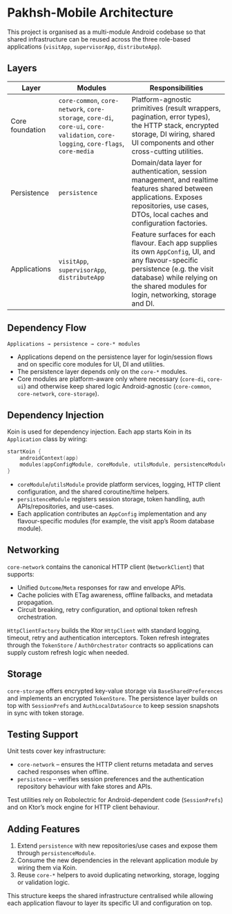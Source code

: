 # Pakhsh-Mobile Architecture

This project is organised as a multi-module Android codebase so that shared infrastructure can be
reused across the three role-based applications (`visitApp`, `supervisorApp`, `distributeApp`).

## Layers

| Layer | Modules | Responsibilities |
|-------|---------|------------------|
| Core foundation | `core-common`, `core-network`, `core-storage`, `core-di`, `core-ui`, `core-validation`, `core-logging`, `core-flags`, `core-media` | Platform-agnostic primitives (result wrappers, pagination, error types), the HTTP stack, encrypted storage, DI wiring, shared UI components and other cross-cutting utilities. |
| Persistence | `persistence` | Domain/data layer for authentication, session management, and realtime features shared between applications. Exposes repositories, use cases, DTOs, local caches and configuration factories. |
| Applications | `visitApp`, `supervisorApp`, `distributeApp` | Feature surfaces for each flavour. Each app supplies its own `AppConfig`, UI, and any flavour-specific persistence (e.g. the visit database) while relying on the shared modules for login, networking, storage and DI. |

## Dependency Flow

```
Applications → persistence → core-* modules
```

* Applications depend on the persistence layer for login/session flows and on specific core modules
  for UI, DI and utilities.
* The persistence layer depends only on the `core-*` modules.
* Core modules are platform-aware only where necessary (`core-di`, `core-ui`) and otherwise keep
  shared logic Android-agnostic (`core-common`, `core-network`, `core-storage`).

## Dependency Injection

Koin is used for dependency injection. Each app starts Koin in its `Application` class by wiring:

```kotlin
startKoin {
    androidContext(app)
    modules(appConfigModule, coreModule, utilsModule, persistenceModule, appSpecificModules)
}
```

* `coreModule`/`utilsModule` provide platform services, logging, HTTP client configuration, and the
  shared coroutine/time helpers.
* `persistenceModule` registers session storage, token handling, auth APIs/repositories, and
  use-cases.
* Each application contributes an `AppConfig` implementation and any flavour-specific modules
  (for example, the visit app’s Room database module).

## Networking

`core-network` contains the canonical HTTP client (`NetworkClient`) that supports:

* Unified `Outcome`/`Meta` responses for raw and envelope APIs.
* Cache policies with ETag awareness, offline fallbacks, and metadata propagation.
* Circuit breaking, retry configuration, and optional token refresh orchestration.

`HttpClientFactory` builds the Ktor `HttpClient` with standard logging, timeout, retry and
authentication interceptors. Token refresh integrates through the `TokenStore` / `AuthOrchestrator`
contracts so applications can supply custom refresh logic when needed.

## Storage

`core-storage` offers encrypted key-value storage via `BaseSharedPreferences` and implements an
encrypted `TokenStore`. The persistence layer builds on top with `SessionPrefs` and
`AuthLocalDataSource` to keep session snapshots in sync with token storage.

## Testing Support

Unit tests cover key infrastructure:

* `core-network` – ensures the HTTP client returns metadata and serves cached responses when offline.
* `persistence` – verifies session preferences and the authentication repository behaviour with fake
  stores and APIs.

Test utilities rely on Robolectric for Android-dependent code (`SessionPrefs`) and on Ktor’s mock
engine for HTTP client behaviour.

## Adding Features

1. Extend `persistence` with new repositories/use cases and expose them through `persistenceModule`.
2. Consume the new dependencies in the relevant application module by wiring them via Koin.
3. Reuse `core-*` helpers to avoid duplicating networking, storage, logging or validation logic.

This structure keeps the shared infrastructure centralised while allowing each application flavour to
layer its specific UI and configuration on top.